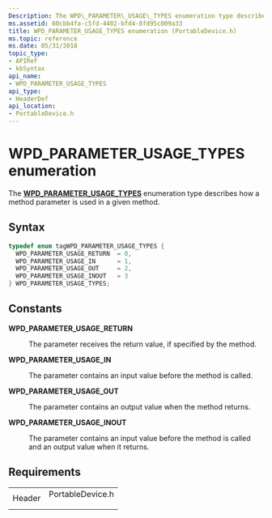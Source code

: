 ```yaml
---
Description: The WPD\_PARAMETER\_USAGE\_TYPES enumeration type describes how a method parameter is used in a given method.
ms.assetid: 60cbb4fa-c5fd-4402-bfd4-8fd95c009a33
title: WPD_PARAMETER_USAGE_TYPES enumeration (PortableDevice.h)
ms.topic: reference
ms.date: 05/31/2018
topic_type: 
- APIRef
- kbSyntax
api_name: 
- WPD_PARAMETER_USAGE_TYPES
api_type: 
- HeaderDef
api_location: 
- PortableDevice.h
---
```


# WPD\_PARAMETER\_USAGE\_TYPES enumeration

The [**WPD\_PARAMETER\_USAGE\_TYPES**](https://docs.microsoft.com/windows/desktop/wpd_sdk/wpd-parameter-usage-types) enumeration type describes how a method parameter is used in a given method.

## Syntax


```C++
typedef enum tagWPD_PARAMETER_USAGE_TYPES { 
  WPD_PARAMETER_USAGE_RETURN  = 0,
  WPD_PARAMETER_USAGE_IN      = 1,
  WPD_PARAMETER_USAGE_OUT     = 2,
  WPD_PARAMETER_USAGE_INOUT   = 3
} WPD_PARAMETER_USAGE_TYPES;
```



## Constants

<dl> <dt>

<span id="WPD_PARAMETER_USAGE_RETURN"></span><span id="wpd_parameter_usage_return"></span>**WPD\_PARAMETER\_USAGE\_RETURN**
</dt> <dd>

The parameter receives the return value, if specified by the method.

</dd> <dt>

<span id="WPD_PARAMETER_USAGE_IN"></span><span id="wpd_parameter_usage_in"></span>**WPD\_PARAMETER\_USAGE\_IN**
</dt> <dd>

The parameter contains an input value before the method is called.

</dd> <dt>

<span id="WPD_PARAMETER_USAGE_OUT"></span><span id="wpd_parameter_usage_out"></span>**WPD\_PARAMETER\_USAGE\_OUT**
</dt> <dd>

The parameter contains an output value when the method returns.

</dd> <dt>

<span id="WPD_PARAMETER_USAGE_INOUT"></span><span id="wpd_parameter_usage_inout"></span>**WPD\_PARAMETER\_USAGE\_INOUT**
</dt> <dd>

The parameter contains an input value before the method is called and an output value when it returns.

</dd> </dl>

## Requirements



|                   |                                                                                             |
|-------------------|---------------------------------------------------------------------------------------------|
| Header<br/> | <dl> <dt>PortableDevice.h</dt> </dl> |



 

 




